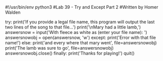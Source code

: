 #!/usr/bin/env python3
#Lab 39 - Try and Except Part 2
#Written by Homer Walden

try:
    print('If you provide a legal file name, this program will output the last two lines of the song to that file...')
    print('\nMary had a little lamb,')
    answersnow = input('With fleece as white as (enter your file name): ')
    answersnowobj = open(answersnow, 'w')
except:
    print('Error with that file name!')
else:
    print('and every where that mary went', file=answersnowobj)
    print('The lamb was sure to go', file=answersnowobj)
    answersnowobj.close()
finally:
    print('Thanks for playing!')
    quit()
